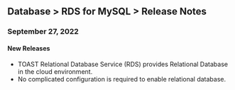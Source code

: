 ## Database > RDS for MySQL > Release Notes

### September 27, 2022

#### New Releases

- TOAST Relational Database Service (RDS) provides Relational Database in the cloud environment.
- No complicated configuration is required to enable relational database.